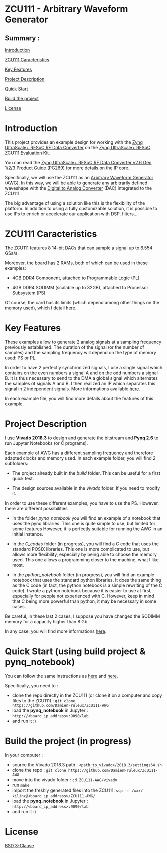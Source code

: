 # ZCU111 - Arbitrary Waveform Generator

## Summary : 

[Introduction](https://github.com/DamienFruleux/ZCU111-AWG/#introduction)

[ZCU111 Caracteristics](https://github.com/DamienFruleux/ZCU111-AWG/#ZCU111-Caracteristics)

[Key Features](https://github.com/DamienFruleux/ZCU111-AWG/##-Key-Features)

[Project Description](https://github.com/DamienFruleux/ZCU111-AWG/#Project-Description)

[Quick Start](https://github.com/DamienFruleux/ZCU111-AWG/#Quick-Start)

[Build the project](https://github.com/DamienFruleux/ZCU111-AWG/#Build-the-project)

[License](https://github.com/DamienFruleux/ZCU111-AWG/#License)

# Introduction

This project provides an example design for working with the [Zynq UltraScale+ RFSoC RF Data Converter](https://www.xilinx.com/products/intellectual-property/rf-data-converter.html) on the [Zynq UltraScale+ RFSoC ZCU111 Evaluation Kit](https://www.xilinx.com/products/boards-and-kits/zcu111.html). 

You can read the [Zynq UltraScale+ RFSoC RF Data Converter v2.6 Gen 1/2/3 Product Guide (PG269)](https://www.xilinx.com/content/dam/xilinx/support/documentation/ip_documentation/usp_rf_data_converter/v2_6/pg269-rf-data-converter.pdf) for more details on the IP core.

Specifically, we will use the ZCU111 as an [Arbitrary Waveform Generator](https://en.wikipedia.org/wiki/Arbitrary_waveform_generator) (AWG). In this way, we will be able to generate any arbitrarily defined waveshape with the [Digital to Analog Converter](https://en.wikipedia.org/wiki/Digital-to-analog_converter) (DAC) integrated to the ZCU111.

The big advantage of using a solution like this is the flexibility of the platform. In addition to using a fully customizable solution, it is possible to use IPs to enrich or accelerate our application with DSP, filters...

# ZCU111 Caracteristics

The ZCU111 features 8 14-bit DACs that can sample a signal up to 6.554 GSa/s. 

Moreover, the board has 2 RAMs, both of which can be used in these examples: 

- 4GB DDR4 Component, attached to Programmable Logic (PL)

- 4GB DDR4 SODIMM (scalable up to 32GB), attached to Processor Subsystem (PS) 

Of course, the card has its limits (which depend among other things on the memory used), which I detail [here](https://github.com/DamienFruleux/ZCU111-Doc/tree/main/1-AXI_DMA).

# Key Features

These examples allow to generate 2 analog signals at a sampling frequency previously established. The duration of the signal (or the number of samples) and the sampling frequency will depend on the type of memory used: PS or PL.

In order to have 2 perfectly synchronized signals, I use a single signal which contains on the even numbers a signal A and on the odd numbers a signal B. It is thus necessary to send to the DMA a global signal which alternates the samples of signals A and B. I then realized an IP which separates this signal in 2 independent signals. More informations available [here](https://github.com/DamienFruleux/ZCU111-Doc/tree/main/2-AXI-Stream_RF-Data-Converter).

In each example file, you will find more details about the features of this example.

# Project Description

I use **Vivado 2018.3** to design and generate the bitstream and **Pynq 2.6** to run Jupyter Notebooks (or C programs).

Each example of AWG has a different sampling frequency and therefore adapted clocks and memory used. In each example folder, you will find 2 subfolders: 

- The project already built in the *build* folder. This can be useful for a first quick test.

- The design sources available in the *vivado* folder. If you need to modify it.

In order to use these different examples, you have to use the PS. However, there are different possibilities 

- In the folder *pynq_notebook* you will find an example of a notebook that uses the pynq libraries. This one is quite simple to use, but limited for some features However, it is perfectly suitable for running the AWG in an initial instance.

- In the *C_codes* folder (in progress), you will find a C code that uses the standard POSIX libraries. This one is more complicated to use, but allows more flexibility, especially by being able to choose the memory used. This one allows a programming closer to the machine, what I like most.

- In the *python_notebook* folder (in progress), you will find an example notebook that uses the standard python libraries. It does the same thing as the C code (in fact, the python notebook is a simple rewriting of the C code). I wrote a python notebook because it is easier to use at first, especially for people not experienced with C. However, keep in mind that C being more powerful than python, it may be necessary in some cases.

Be careful, in these last 2 cases, I suppose you have changed the SODIMM memory for a capacity higher than 8 Gb. 

In any case,  you will find more informations [here](https://github.com/DamienFruleux/ZCU111-Doc/tree/main/3-Processing-System_C-programming-method).

# Quick Start (using build project & pynq_notebook)

You can follow the same instructions as [here](https://github.com/strath-sdr/rfsoc_qpsk#quick-start) and [here](https://github.com/strath-sdr/rfsoc_qpsk#zcu111-setup). 

Specifically, you need to :

- clone the repo directly in the ZCU111 (or clone it on a computer and copy files to the ZCU111) : ```git clone https://github.com/DamienFruleux/ZCU111-AWG```
- load the **pynq_notebook** in Jupyter : ```http://<board_ip_address>:9090/lab```
- and run it :)

# Build the project (in progress)

In your computer :

- source the Vivado 2018.3 path : ```<path_to_vivado>/2018.3/settings64.sh```
- clone the repo : ```git clone https://github.com/DamienFruleux/ZCU111-AWG```
- move into the vivado folder : ```cd ZCU111-AWG/vivado```
- run ```make```
- import the freshly generated files into the ZCU111: ```scp -r /xxx/ xilinx@<board_ip_address>/ZCU111-AWG/```.
- load the **pynq_notebook** in Jupyter : ```http://<board_ip_address>:9090/lab```
- and run it :)

# License

[BSD 3-Clause](https://github.com/DamienFruleux/ZCU111-AWG/blob/main/LICENSE)